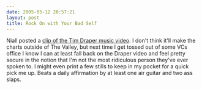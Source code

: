 ```yaml
---
date: 2005-05-12 20:57:21
layout: post
title: Rock On with Your Bad Self
---
```


Niall posted a [clip of the Tim Draper music video](http://www.niallkennedy.com/blog/archives/2005/05/tim_draper_musi.html). I don't think it'll make the charts outside of The Valley, but next time I get tossed out of some VCs office I know I can at least fall back on the Draper video and feel pretty secure in the notion that I'm not the most ridiculous person they've ever spoken to. I might even print a few stills to keep in my pocket for a quick pick me up. Beats a daily affirmation by at least one air guitar and two ass slaps.
